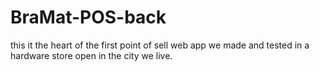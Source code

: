 # BraMat-POS-back
this it the heart of the first point of sell web app we made and tested in a hardware store open in the city we live.
